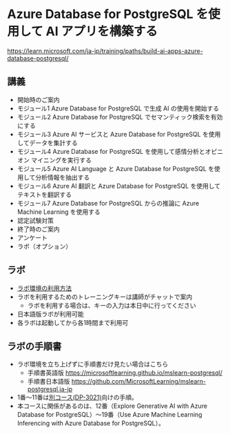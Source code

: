 # Azure Database for PostgreSQL を使用して AI アプリを構築する

https://learn.microsoft.com/ja-jp/training/paths/build-ai-apps-azure-database-postgresql/

## 講義

- 開始時のご案内
- モジュール1 Azure Database for PostgreSQL で生成 AI の使用を開始する
- モジュール2 Azure Database for PostgreSQL でセマンティック検索を有効にする
- モジュール3 Azure AI サービスと Azure Database for PostgreSQL を使用してデータを集計する
- モジュール4 Azure Database for PostgreSQL を使用して感情分析とオピニオン マイニングを実行する
- モジュール5 Azure AI Language と Azure Database for PostgreSQL を使用して分析情報を抽出する
- モジュール6 Azure AI 翻訳と Azure Database for PostgreSQL を使用してテキストを翻訳する
- モジュール7 Azure Database for PostgreSQL からの推論に Azure Machine Learning を使用する
- 認定試験対策
- 終了時のご案内
- アンケート
- ラボ（オプション）

## ラボ

- [ラボ環境の利用方法](../ラボ環境の利用方法.pdf)
- ラボを利用するためのトレーニングキーは講師がチャットで案内
  - ラボを利用する場合は、キーの入力は本日中に行ってください
- 日本語版ラボが利用可能
- 各ラボは起動してから各1時間まで利用可

## ラボの手順書

- ラボ環境を立ち上げずに手順書だけ見たい場合はこちら
  - 手順書英語版 https://microsoftlearning.github.io/mslearn-postgresql/
  - 手順書日本語版 https://github.com/MicrosoftLearning/mslearn-postgresql.ja-jp
- 1番～11番は[別コース(DP-3021)](https://learn.microsoft.com/en-us/training/paths/microsoft-learn-azure-database-for-postgresql/)向けの手順。
- 本コースに関係があるのは、12番（Explore Generative AI with Azure Database for PostgreSQL）～19番（Use Azure Machine Learning Inferencing with Azure Database for PostgreSQL）。



